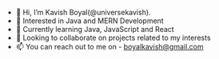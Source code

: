 - 👋 Hi, I’m Kavish Boyal(@universekavish). 
- 👀 Interested in Java and MERN Development
- 🌱 Currently learning Java, JavaScript and React
- 💞️ Looking to collaborate on projects related to my interests
- 📫 You can reach out to me on - boyalkavish@gmail.com

<!---
universekavish/universekavish is a ✨ special ✨ repository because its `README.md` (this file) appears on your GitHub profile.
You can click the Preview link to take a look at your changes.
--->
